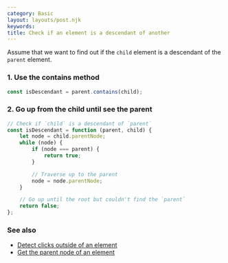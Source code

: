 ```yaml
---
category: Basic
layout: layouts/post.njk
keywords:
title: Check if an element is a descendant of another
---
```


Assume that we want to find out if the `child` element is a descendant of the `parent` element.

### 1. Use the contains method

```js
const isDescendant = parent.contains(child);
```

### 2. Go up from the child until see the parent

```js
// Check if `child` is a descendant of `parent`
const isDescendant = function (parent, child) {
    let node = child.parentNode;
    while (node) {
        if (node === parent) {
            return true;
        }

        // Traverse up to the parent
        node = node.parentNode;
    }

    // Go up until the root but couldn't find the `parent`
    return false;
};
```

### See also

-   [Detect clicks outside of an element](/detect-clicks-outside-of-an-element)
-   [Get the parent node of an element](/get-the-parent-node-of-an-element)
